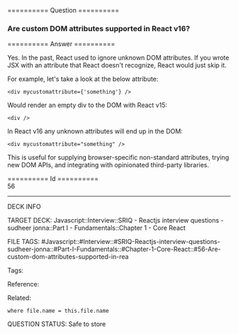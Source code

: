 ========== Question ==========  

### Are custom DOM attributes supported in React v16?  

========== Answer ==========  

Yes. In the past, React used to ignore unknown DOM attributes. If you wrote JSX with an attribute that React doesn't recognize, React would just skip it.

For example, let's take a look at the below attribute:

<!-- codeblock-start -->
<pre><code class="hljs language-jsx">&#x3C;div mycustomattribute={<span class="hljs-string">'something'</span>} />
</code></pre>
<!-- codeblock-end -->

Would render an empty div to the DOM with React v15:

<!-- codeblock-start -->
<pre><code class="hljs language-html"><span class="hljs-tag">&#x3C;<span class="hljs-name">div</span> /></span>
</code></pre>
<!-- codeblock-end -->

In React v16 any unknown attributes will end up in the DOM:

<!-- codeblock-start -->
<pre><code class="hljs language-html"><span class="hljs-tag">&#x3C;<span class="hljs-name">div</span> <span class="hljs-attr">mycustomattribute</span>=<span class="hljs-string">"something"</span> /></span>
</code></pre>
<!-- codeblock-end -->

This is useful for supplying browser-specific non-standard attributes, trying new DOM APIs, and integrating with opinionated third-party libraries.

========== Id ==========  
56

---

DECK INFO

TARGET DECK: Javascript::Interview::SRIQ - Reactjs interview questions - sudheer jonna::Part I - Fundamentals::Chapter 1 - Core React

FILE TAGS: #Javascript::#Interview::#SRIQ-Reactjs-interview-questions-sudheer-jonna::#Part-I-Fundamentals::#Chapter-1-Core-React::#56-Are-custom-dom-attributes-supported-in-rea

Tags:

Reference:

Related:

```dataview
where file.name = this.file.name
```
QUESTION STATUS: Safe to store
